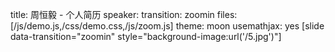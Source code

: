 ﻿title:  周恒毅 - 个人简历
speaker: 
transition: zoomin
files: [/js/demo.js,/css/demo.css,/js/zoom.js]
theme: moon
usemathjax: yes
[slide data-transition="zoomin"  style="background-image:url('/5.jpg')"]
    <style>
        
    </style>
<div class="vertical">
    <div class="main-header-content inner">
        <h1 class="page-title">前端路 - Henry.Zhou</h1>
        <h3 class="page-description"><span class="icon-arrow-left2"></span> 请使用方向键交互 <span class="icon-arrow-right2"></span></h3>
    </div>
</div>
[slide data-transition="zoomin" style="background-image:url('/header.jpg')"]

## 精通 .net web相关技术 擅长业务分析和功能设计
    <div style="float:rigtht; font-size:18px; width:100%;"> &nbsp;&nbsp;&nbsp;&nbsp;&nbsp;专治线上疑难杂症、Bug克星 </div> <br/>

## 工作中实践过的技能
* **C#** 比.net 更适合的解决方案(文件监控逻辑处理服务)
* **Python** 跨平台,替代 C# 角色
    
    **Scrapy** 爬虫,数据收集
* **Solr** 提供分词及搜索服务
* Web 框架
    
    **IIS**
    **Tomcat**
    **Nginx**
    **Express.js**

* **Chrome 插件** 解决<a href="javascript:void(0)" title="企业协作软件" target="_blank">明道</a>满足不了的提醒功能
* **Chrome App** 业余爱好，应用程序把系统工具条不显示所吸引。

<p id="incallback" style="font-size:16px;">
PS:个人感觉 传统桌面应用程序已步入生命周期的低谷，与之相比优势   
1. 基于chrome 没有系统平台限制
2. 自身的Android 运行环境
3. javascript 编写

NodeOS | Electron – 创建跨平台的桌面客户的应用程序
</p>

[slide data-transition="glue" style="background-image:url('/img/bg1.png')""]
# 2010、10 - 2012、7 {:&.flexbox.vcenter}
## 上海珍岛信息技术有限公司
（150-500人、民营公司） [ 1年9个月] 软件工程师
## 参与项目
* 官网：http://www.trueland.net
* 企业网站开发
* 公司ERP
* 物流平台的功能维护 http://www.02156.cn

## 业余作品
* Socket 远程屏幕监控：
<a href="http://www.51aspx.com/code/RemoteMonitor" target="_blank">51aspx</a>
<a href="https://github.com/RenRenTeam/RemoteMonitor" target="_blank">github</a>

* 多线程文件备份-IT部门需求：
<a href="http://www.51aspx.com/code/codename/3203" target="_blank">51aspx</a>
<a href="https://github.com/RenRenTeam/BackupsTools" target="_blank">github</a>

* 代码生成器：简单3层框架

* Sqlserver 存储过程生成器：
<a href="https://github.com/ZhouHengYi/ProcGenerator" >github</a>
<p id="incallback" style="font-size:16px;">自我总结：从表设计到功能独立开发完成，效率高，动手能力强。
目标 1天内完成企业站的程序开发</p>

[slide data-transition="glue" style="background-image:url('/2.jpeg')"]
# 2012、7 - 2014、3 {:&.flexbox.vcenter}
## 新蛋信息技术（上海）有限公司
（500-1000人、外资(欧美)） [ 1年7个月] 高级软件工程师
## 参与项目
<article>
<table>
<tbody>
<tr>
    <td>
        <div style="background:url('/cmb.png');width:232px;height:46px;cursor:pointer;background-repeat: no-repeat;padding-left:252px;" title="http://mall.cmbchina.com/" onclick="window.open('http://mall.cmbchina.com/')">&nbsp;</div>
    </td>
    <td>
        <div style="background:url('/xjhlogo.png');width:232px;height:55px;cursor:pointer;background-repeat: no-repeat;padding-left:252px;" title="http://www.xjh.com/" onclick="window.open('http://www.xjh.com/')">&nbsp;</div>
    </td>
</tr>
<tr>
    <td>
    <div style="padding-bootom:100px;background:url('/cmb2.png');width:232px;height:46px;cursor:pointer;background-repeat: no-repeat;padding-left:252px;" title="http://jf.cmbchina.com/" onclick="window.open('http://jf.cmbchina.com/')">&nbsp;</div>
    </td>
    <td>
        <div style="background:url('/ellelogo.jpg');width:232px;height:80px;cursor:pointer;background-repeat: no-repeat;padding-left:382px;" title="http://jwww.elleshop.com.cn/" onclick="window.open('http://www.elleshop.com.cn')">&nbsp;</div>
    </td>
</tr>
</tbody>
</table>
</article>

## 业余作品
* 代码生成器：
<a href="https://github.com/RenRenTeam/CodeGenerator" target="_blank">Assembly版和WCF版</a>
``` 
Page -> Facade -> Restfule -> ISqlDataAccess -> SqlDataAccess -> command -> DB
```
* .net分布式框架：
<a href="https://github.com/ZhouHengYi/HFramework" >源代码</a>
<a href="https://github.com/ZhouHengYi/HFramework/blob/master/HFramework.doc">框架说明</a>
<p id="incallback" style="font-size:16px;">自我总结：团队协作，技术角度的转变，源码强迫症</p>


[slide data-transition="glue" style="background-image:url('/1.jpeg')"]

<article>
<hgroup>
<h2 style="">2014、3 - 2015、3 <a title="女士奢侈品电商" target="_blank" href="http://www.elleshop.com.cn" style="color:#d33682">ELLEShop</a></h2>

</hgroup>
<blockquote>
<p>负责公司电商开发需求。
没有之前两家公司的忙碌，学习新的知识和实践，也调整了自己的技术方向，对javascript有了重新的认识。能胜任的角色已延伸至 **服务端-nodejs** 和 **移动应用-react native**</p>
</blockquote>
<blockquote class="pull-right">
<p>模块化定义的开发思想(Seajs)，常驻Github 和其他前端人员的博客</p>
</blockquote>

</article>

[slide data-transition="glue" style="background-image:url('/pluginnocode_1.jpg')"]
# 2015、3 至今
## 上海尚普信息咨询有限公司（留学行业）
    Web全栈工程师

## 工作描述
<p>
负责项目功能设计，技术细节实践和分享
<p>
页面渲染使用React, app 打算用React Native.
</p>
<p>个人感觉前端的节奏选择更适合自身业务场景的模块组件，比框架解决方案更可控(angularjs 2.0 放弃向下兼容 类似风险)
采用偏Flux设计方案。</p>
<p>**WindowServer** + **Noejs** + **Express**</p>
<p>**jQuer** **ReactJsy**  **WebPack** **Gulp** **Jade** **Less**</p>
</p>
<p>电话:18503062879 QQ:262767665</p>

<p>cto@rrliuxue.com | 262767665@qq.com </p>  
<a href="http://www.rrliuxue.com" title="开启互联网单向收费新时代" target="_target">人人留学</a>
<a href="http://www.jpwind.com/" title="免费日本留学|日语学习|日语考试|日本资讯" target="_target">和风日语</a>

<a href="http://note.rrliuxue.com:88" target="_target">Ghost</a>

----
